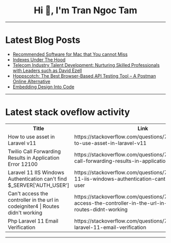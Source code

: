 <h1 align="center">Hi 👋, I'm Tran Ngoc Tam</h1>

---

# Latest Blog Posts 
<!-- BLOG-POST-LIST:START -->
- [Recommended Software for Mac that You cannot Miss](https://dev.to/angelaswift/recommended-software-for-mac-that-you-cannot-miss-2l8i)
- [Indexes Under The Hood](https://dev.to/metis/indexes-under-the-hood-44kp)
- [Telecom Industry Talent Development: Nurturing Skilled Professionals with Leaders such as David Ezell](https://dev.to/davidezell/telecom-industry-talent-development-nurturing-skilled-professionals-with-leaders-such-as-david-ezell-225o)
- [Hoppscotch: The Best Browser-Based API Testing Tool – A Postman Online Alternative](https://dev.to/hoppscotch/hoppscotch-the-best-browser-based-api-testing-tool-a-postman-online-alternative-2b50)
- [Embedding Design Into Code](https://dev.to/m0n0x41d/embedding-design-into-code-n4e)
<!-- BLOG-POST-LIST:END -->

---

# Latest stack oveflow activity
<table>
  <tr><th>Title</th><th>Link</th></tr>
  <!-- STACKOVERFLOW:START --><tr><td>How to use asset in Laravel v11</td><td>https://stackoverflow.com/questions/79093035/how-to-use-asset-in-laravel-v11</td></tr><tr><td>Twilio Call Forwarding Results in Application Error 12100</td><td>https://stackoverflow.com/questions/79092858/twilio-call-forwarding-results-in-application-error-12100</td></tr><tr><td>Laravel 11 IIS Windows Authentication can&#39;t find $_SERVER[&#39;AUTH_USER&#39;]</td><td>https://stackoverflow.com/questions/79092845/laravel-11-iis-windows-authentication-cant-find-serverauth-user</td></tr><tr><td>Can&#39;t access the controller in the url in codeigniter4 | Routes didn&#39;t working</td><td>https://stackoverflow.com/questions/79092825/cant-access-the-controller-in-the-url-in-codeigniter4-routes-didnt-working</td></tr><tr><td>Php Laravel 11 Email Verification</td><td>https://stackoverflow.com/questions/79092814/php-laravel-11-email-verification</td></tr><!-- STACKOVERFLOW:END -->
</table>

---


